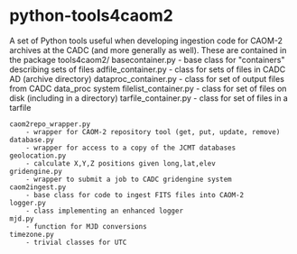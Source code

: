 python-tools4caom2
==================

A set of Python tools useful when developing ingestion code for CAOM-2 archives 
at the CADC (and more generally as well).  These are contained in the package
tools4caom2/
    basecontainer.py
        - base class for "containers" describing sets of files
    adfile_container.py
        - class for sets of files in CADC AD (archive directory)
    dataproc_container.py
        - class for set of output files from CADC data_proc system
    filelist_container.py
        - class for set of files on disk (including in a directory)
    tarfile_container.py
        - class for set of files in a tarfile

    caom2repo_wrapper.py
        - wrapper for CAOM-2 repository tool (get, put, update, remove)
    database.py
        - wrapper for access to a copy of the JCMT databases
    geolocation.py
        - calculate X,Y,Z positions given long,lat,elev
    gridengine.py
        - wrapper to submit a job to CADC gridengine system
    caom2ingest.py
        - base class for code to ingest FITS files into CAOM-2 
    logger.py
        - class implementing an enhanced logger
    mjd.py
        - function for MJD conversions
    timezone.py
        - trivial classes for UTC

